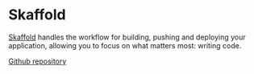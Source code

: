 # Skaffold

[Skaffold](https://skaffold.dev/) handles the workflow for building, pushing and deploying your application, allowing you to focus on what matters most: writing code.

[Github repository](https://github.com/googleContainerTools/skaffold)
